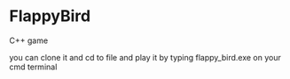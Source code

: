 # FlappyBird
C++ game

you can clone it and cd to file and play it by typing flappy_bird.exe on your cmd terminal
